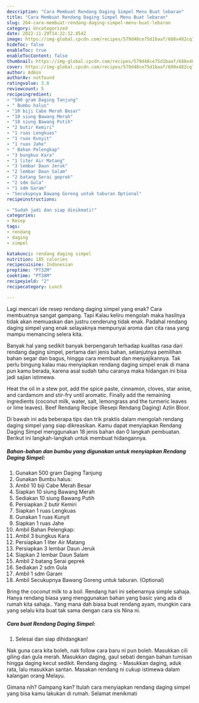 ```yaml
---
description: "Cara Membuat Rendang Daging Simpel Menu Buat lebaran"
title: "Cara Membuat Rendang Daging Simpel Menu Buat lebaran"
slug: 264-cara-membuat-rendang-daging-simpel-menu-buat-lebaran
category: Uncategorized
date: 2022-11-29T14:22:12.854Z
image: https://img-global.cpcdn.com/recipes/579d48ce75d1baaf/680x482cq70/rendang-daging-simpel-foto-resep-utama.jpg
hideToc: false
enableToc: true
enableTocContent: false
thumbnail: https://img-global.cpcdn.com/recipes/579d48ce75d1baaf/680x482cq70/rendang-daging-simpel-foto-resep-utama.jpg
cover: https://img-global.cpcdn.com/recipes/579d48ce75d1baaf/680x482cq70/rendang-daging-simpel-foto-resep-utama.jpg
author: Admin
authorAv: notfound
ratingvalue: 3.8
reviewcount: 5
recipeingredient:
- "500 gram Daging Tanjung"
- " Bumbu halus"
- "10 biji Cabe Merah Besar"
- "10 siung Bawang Merah"
- "10 siung Bawang Putih"
- "2 butir Kemiri"
- "1 ruas Lengkuas"
- "1 ruas Kunyit"
- "1 ruas Jahe"
- " Bahan Pelengkap"
- "3 bungkus Kara"
- "1 liter Air Matang"
- "3 lembar Daun Jeruk"
- "2 lembar Daun Salam"
- "2 batang Serai geprek"
- "2 sdm Gula"
- "1 sdm Garam"
- "Secukupnya Bawang Goreng untuk taburan Optional"
recipeinstructions:

- "Sudah jadi dan siap dinikmati!"
categories:
- Resep
tags:
- rendang
- daging
- simpel

katakunci: rendang daging simpel 
nutrition: 185 calories
recipecuisine: Indonesian
preptime: "PT32M"
cooktime: "PT38M"
recipeyield: "2"
recipecategory: Lunch

---
```



Lagi mencari ide resep rendang daging simpel yang enak? Cara membuatnya sangat gampang. Tapi Kalau keliru mengolah maka hasilnya tidak akan memuaskan dan justru cenderung tidak enak. Padahal rendang daging simpel yang enak selayaknya mempunyai aroma dan cita rasa yang mampu memancing selera kita.


Banyak hal yang sedikit banyak berpengaruh terhadap kualitas rasa dari rendang daging simpel, pertama dari jenis bahan, selanjutnya pemilihan bahan segar dan bagus, hingga cara membuat dan menyajikannya. Tak perlu bingung kalau mau menyiapkan rendang daging simpel enak di mana pun kamu berada, karena asal sudah tahu caranya maka hidangan ini bisa jadi sajian istimewa.

Heat the oil in a stew pot, add the spice paste, cinnamon, cloves, star anise, and cardamom and stir-fry until aromatic. Finally add the remaining ingredients (coconut milk, water, salt, lemongrass and the turmeric leaves or lime leaves). Beef Rendang Recipe (Resepi Rendang Daging) Azlin Bloor.


Di bawah ini ada beberapa tips dan trik praktis dalam mengolah rendang daging simpel yang siap dikreasikan. Kamu dapat menyiapkan Rendang Daging Simpel menggunakan 18 jenis bahan dan 0 langkah pembuatan. Berikut ini langkah-langkah untuk membuat hidangannya.

<!--inarticleads1-->

##### Bahan-bahan dan bumbu yang digunakan untuk menyiapkan Rendang Daging Simpel:

1. Gunakan 500 gram Daging Tanjung
1. Gunakan  Bumbu halus:
1. Ambil 10 biji Cabe Merah Besar
1. Siapkan 10 siung Bawang Merah
1. Sediakan 10 siung Bawang Putih
1. Persiapkan 2 butir Kemiri
1. Siapkan 1 ruas Lengkuas
1. Gunakan 1 ruas Kunyit
1. Siapkan 1 ruas Jahe
1. Ambil  Bahan Pelengkap:
1. Ambil 3 bungkus Kara
1. Persiapkan 1 liter Air Matang
1. Persiapkan 3 lembar Daun Jeruk
1. Siapkan 2 lembar Daun Salam
1. Ambil 2 batang Serai geprek
1. Sediakan 2 sdm Gula
1. Ambil 1 sdm Garam
1. Ambil Secukupnya Bawang Goreng untuk taburan. (Optional)


Bring the coconut milk to a boil. Rendang hari ini sebenarnya simple sahaja. Hanya rendang biasa yang menggunakan bahan yang basic yang ada di rumah kita sahaja.. Yang mana dah biasa buat rendang ayam, mungkin cara yang selalu kita buat tak sama dengan cara sis Nina ni. 

<!--inarticleads2-->

##### Cara buat Rendang Daging Simpel:


1. Selesai dan siap dihidangkan!

Nak guna cara kita boleh, nak follow cara baru ni pun boleh. Masukkan cili giling dan gula merah. Masukkan daging, gaul sebati dengan bahan tumisan hingga daging kecut sedikit. Rendang daging. - Masukkan daging, aduk rata, lalu masukkan santan. Masakan rendang ni cukup istimewa dalam kalangan orang Melayu. 

Gimana nih? Gampang kan? Itulah cara menyiapkan rendang daging simpel yang bisa kamu lakukan di rumah. Selamat menikmati
